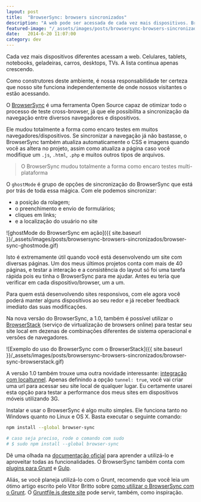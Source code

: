 ```yaml
---
layout: post
title:  "BrowserSync: browsers sincronizados"
description: "A web pode ser acessada de cada vez mais dispositivos. BrowserSync nos ajuda a realizar testes sincronizados em dezenas de browsers."
featured-image: "/_assets/images/posts/browsersync-browsers-sincronizados/macbook-e-nexus.jpg"
date:   2014-6-20 11:07:00
category: dev
---
```


Cada vez mais dispositivos diferentes acessam a web. Celulares, tablets, notebooks, geladeiras, carros, desktops, TVs. A lista continua apenas crescendo.

Como construtores deste ambiente, é nossa responsabilidade ter certeza que nosso site funciona independentemente de onde nossos visitantes o estão acessando.

O [BrowserSync](http://browsersync.io) é uma ferramenta Open Source capaz de otimizar todo o processo de teste cross-browser, já que ele possibilita a sincronização da navegação entre diversos navegadores e dispositivos.

<!--more-->

Ele mudou totalmente a forma como encaro testes em muitos navegadores/dispositivos. Se sincronizar a navegação já não bastasse, o BrowserSync também atualiza automaticamente o CSS e imagens quando você as altera no projeto, assim como atualiza a página caso você modifique um `.js`, `.html`, `.php` e muitos outros tipos de arquivos.

<blockquote class="pullquote">O BrowserSync mudou totalmente a forma como encaro testes multi-plataforma</blockquote>

O `ghostMode` é grupo de opções de sincronização do BrowserSync que está por trás de toda essa mágica. Com ele podemos sincronizar:

- a posição da rolagem;
- o preenchimento e envio de formulários;
- cliques em links;
- e a localização do usuário no site

![ghostMode do BrowserSync em ação]({{ site.baseurl }}/_assets/images/posts/browsersync-browsers-sincronizados/browser-sync-ghostmode.gif)

Isto é extremamente útil quando você está desenvolvendo um site com diversas páginas. Um dos meus últimos projetos conta com mais de 40 páginas, e testar a interação e a consistência do layout só foi uma tarefa rápida pois eu tinha o BrowserSync para me ajudar. Antes eu teria que verificar em cada dispositivo/browser, um a um.

Para quem está desenvolvendo sites responsivos, com ele agora você poderá manter alguns dispositivos ao seu redor e já receber feedback imediato das suas modificações.

Na nova versão do BrowserSync, a 1.0, também é possível utilizar o [BrowserStack](http://browserstack.com) (serviço de virtualização de browsers online) para testar seu site local em dezenas de combinações diferentes de sistema operacional e versões de navegadores.

![Exemplo do uso do BrowserSync com o BrowserStack]({{ site.baseurl }}/_assets/images/posts/browsersync-browsers-sincronizados/browser-sync-browserstack.gif)

A versão 1.0 também trouxe uma outra novidade interessante: [integração com localtunnel](https://github.com/shakyShane/browser-sync/wiki/options-1.0#tunnel). Apenas definindo a opção `tunnel: true`, você vai criar uma url para acessar seu site local de qualquer lugar. Eu certamente usarei esta opção para testar a performance dos meus sites em dispositivos móveis utilizando 3G.

Instalar e usar o BrowserSync é algo muito simples. Ele funciona tanto no Windows quanto no Linux e OS X. Basta executar o seguinte comando:

```bash
npm install --global browser-sync

# caso seja preciso, rode o comando com sudo
# $ sudo npm install --global browser-sync
```

Dê uma olhada na [documentação oficial](https://github.com/shakyShane/browser-sync/wiki "Documentação oficial do BrowserSync") para aprender a utilizá-lo e aproveitar todas as funcionalidades. O BrowserSync também conta com [plugins para Grunt](https://github.com/shakyShane/grunt-browser-sync "Plugin do BrowserSync para Grunt") e [Gulp](https://github.com/shakyShane/gulp-browser-sync "Plugin do BrowserSync para o Gulp").

Aliás, se você planeja utilizá-lo com o Grunt, recomendo que você leia um ótimo artigo escrito pelo Vitor Britto sobre [como utilizar o BrowserSync com o Grunt](http://www.vitorbritto.com.br/blog/testes-sincronizados-entre-dispositivos-moveis/). O [Gruntfile.js deste site](https://github.com/hugobessaa/hugobessa/blob/master/Gruntfile.js) pode servir, também, como inspiração.












